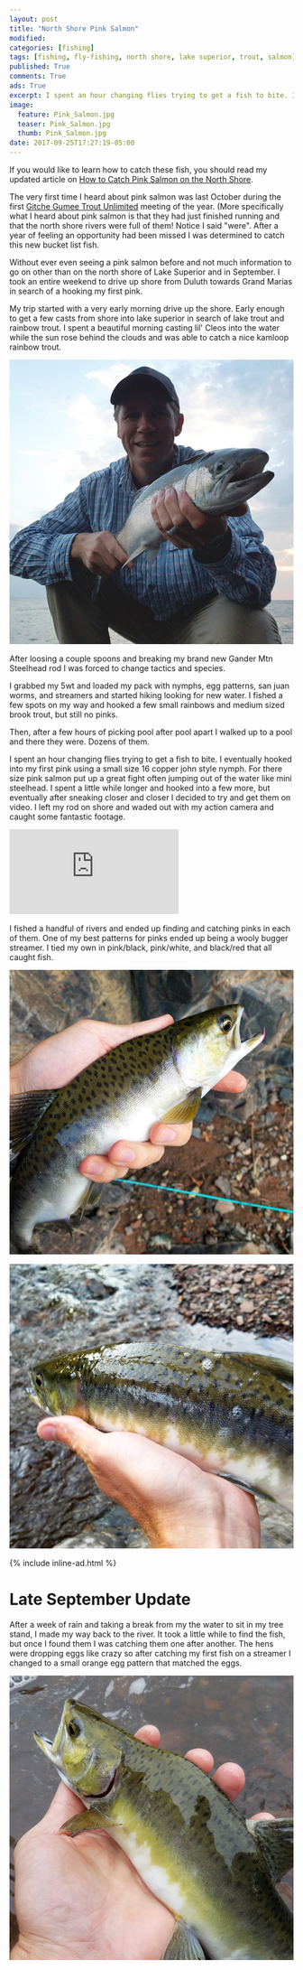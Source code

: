 ```yaml
---
layout: post
title: "North Shore Pink Salmon"
modified:
categories: [fishing]
tags: [fishing, fly-fishing, north shore, lake superior, trout, salmon]
published: True
comments: True
ads: True
excerpt: I spent an hour changing flies trying to get a fish to bite. I eventually hooked into my first pink using a small size 16 copper john style nymph.
image:
  feature: Pink_Salmon.jpg
  teaser: Pink_Salmon.jpg
  thumb: Pink_Salmon.jpg
date: 2017-09-25T17:27:19-05:00
---
```


If you would like to learn how to catch these fish, you should read my updated article on <a href="/fishing/superior-pink-salmon/">How to Catch Pink Salmon on the North Shore</a>.

The very first time I heard about pink salmon was last October during the first <a target="_blank" href="http://www.facebook.com/GitcheGumeeTU">Gitche Gumee Trout Unlimited</a> meeting of the year. (More specifically what I heard about pink salmon is that they had just finished running and that the north shore rivers were full of them! Notice I said "were". After a year of feeling an opportunity had been missed I was determined to catch this new bucket list fish.

Without ever even seeing a pink salmon before and not much information to go on other than on the north shore of Lake Superior and in September. I took an entire weekend to drive up shore from Duluth towards Grand Marias in search of a hooking my first pink.

My trip started with a very early morning drive up the shore. Early enough to get a few casts from shore into lake superior in search of lake trout and rainbow trout. I spent a beautiful morning casting lil' Cleos into the water while the sun rose behind the clouds and was able to catch a nice kamloop rainbow trout.

![Shore caught kamloop Rainbow Trout](/images/Shore_Looper.jpg)

After loosing a couple spoons and breaking my brand new Gander Mtn Steelhead rod I was forced to change tactics and species.

I grabbed my 5wt and loaded my pack with nymphs, egg patterns, san juan worms, and streamers and started hiking looking for new water. I fished a few spots on my way and hooked a few small rainbows and medium sized brook trout, but still no pinks.

Then, after a few hours of picking pool after pool apart I walked up to a pool and there they were. Dozens of them.

I spent an hour changing flies trying to get a fish to bite. I eventually hooked into my first pink using a small size 16 copper john style nymph. For there size pink salmon put up a great fight often jumping out of the water like mini steelhead. I spent a little while longer and hooked into a few more, but eventually after sneaking closer and closer I decided to try and get them on video. I left my rod on shore and waded out with my action camera and caught some fantastic footage.

<div class="video">
  <div class="video-wrapper">
      <iframe src="https://www.youtube.com/embed/djcVLfSYxwI" frameborder="0" allowfullscreen></iframe>
  </div>
</div>

I fished a handful of rivers and ended up finding and catching pinks in each of them. One of my best patterns for pinks ended up being a wooly bugger streamer. I tied my own in pink/black, pink/white, and black/red that all caught fish.

![Pink Salmon](/images/Pink1.jpg)

![Pink Salmon](/images/Pink2.jpg)

{% include inline-ad.html %}

# Late September Update

After a week of rain and taking a break from my the water to sit in my tree stand, I made my way back to the river. It took a little while to find the fish, but once I found them I was catching them one after another. The hens were dropping eggs like crazy so after catching my first fish on a streamer I changed to a small orange egg pattern that matched the eggs.

![Pink Salmon](/images/Pink3.jpg)
